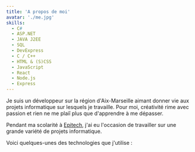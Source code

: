 ```yaml
---
title: 'A propos de moi'
avatar: './me.jpg'
skills:
  - C#
  - ASP.NET
  - JAVA J2EE
  - SQL
  - DevExpress
  - C / C++
  - HTML & (S)CSS
  - JavaScript
  - React
  - Node.js
  - Express
---
```


Je suis un développeur sur la région d'Aix-Marseille aimant donner vie aux projets informatique sur lesquels je travaille. Pour moi, créativité rime avec passion et rien ne me plaiî plus que d'apprendre à me dépasser.

Pendant ma scolarité à [Epitech](https://www.epitech.eu/fr/), j'ai eu l'occasion de travailler sur une grande variété de projets informatique.


Voici quelques-unes des technologies que j'utilise :
